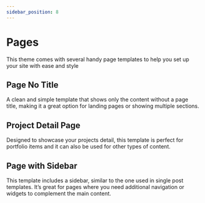 ```yaml
---
sidebar_position: 8
---
```

# Pages
This theme comes with several handy page templates to help you set up your site with ease and style

## Page No Title
A clean and simple template that shows only the content without a page title, making it a great option for landing pages or showing multiple sections. 

## Project Detail Page
Designed to showcase your projects detail, this template is perfect for portfolio items and it can also be used for other types of content. 

## Page with Sidebar
This template includes a sidebar, similar to the one used in single post templates. It’s great for pages where you need additional navigation or widgets to complement the main content.

